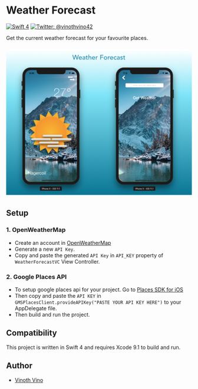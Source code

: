 # Weather Forecast

[![Swift 4](https://img.shields.io/badge/Swift-4.0-orange.svg)](https://swift.org)
[![Twitter: @vinothvino42](https://img.shields.io/badge/Contact-Twitter-blue.svg?style=flat)](https://twitter.com/vinothvino42)

Get the current weather forecast for your favourite places.

<h3 align="center">
<img src="WeatherForecast.png" alt="Screenshot of Weather Forecast App for iOS" />
</h3>

## Setup

### 1. OpenWeatherMap
* Create an account in [OpenWeatherMap](https://openweathermap.org)
* Generate a new `API Key`.
* Copy and paste the generated `API Key` in `API_KEY` property of `WeatherForecastVC` View Controller.

### 2. Google Places API
* To setup google places api for your project. Go to [Places SDK for iOS](https://developers.google.com/places/ios-sdk/start)
* Then copy and paste the `API KEY` in  `GMSPlacesClient.provideAPIKey("PASTE YOUR API KEY HERE")`  to your AppDelegate file.
* Then build and run the project.

## Compatibility

This project is written in Swift 4 and requires Xcode 9.1 to build and run.

## Author

* [Vinoth Vino](https://twitter.com/vinothvino42)
